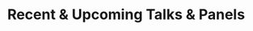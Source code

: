 ---
title: 'Recent & Upcoming Talks & Panels'
subtitle:
widget: collection
show_date: false

# This file represents a page section.
headless: true

# Order that this section appears on the page.
weight: 70


content:
  filters:
    folders:
      - talks
    tag: ''
    category: ''
    publication_type: ''
    author: ''
    featured_only: false
    exclude_featured: false
    exclude_future: false
    exclude_past: false
  # Choose how many pages you would like to display (0 = all pages)
  count: 3
  # Choose how many pages you would like to offset by
  # Useful if you wish to show the first item in the Featured widget
  offset: 0
  # Field to sort by, such as Date or Title
  sort_by: 'Date'
  sort_ascending: false
  archive:
    enable: true
    text: See all talks
    link: talks/

design:
  # Choose a listing view
  view: compact
  # Choose how many columns the section has. Valid values: '1' or '2'.
  columns: '2'
---
